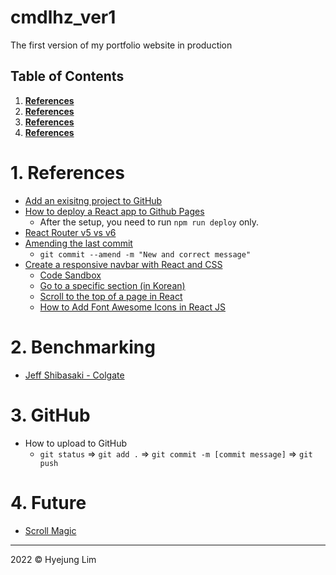 # cmdlhz_ver1
The first version of my portfolio website in production

## Table of Contents
1. <b>[References](https://github.com/howdyhyejung/portfolio#1-references)</b>
1. <b>[References](https://github.com/howdyhyejung/portfolio#1-references)</b>
1. <b>[References](https://github.com/howdyhyejung/portfolio#1-references)</b>
1. <b>[References](https://github.com/howdyhyejung/portfolio#1-references)</b>


# 1. References
- [Add an exisitng project to GitHub](https://gist.github.com/alexpchin/102854243cd066f8b88e)
- [How to deploy a React app to Github Pages](https://youtu.be/5I37iVCDUTU)
  * After the setup, you need to run `npm run deploy` only.
- [React Router v5 vs v6](https://reactrouter.com/docs/en/v6/upgrading/v5#upgrade-all-switch-elements-to-routes)
- [Amending the last commit](https://www.git-tower.com/learn/git/faq/edit-fix-commit-message)
  * `git commit --amend -m "New and correct message"`
- [Create a responsive navbar with React and CSS](https://blog.logrocket.com/create-responsive-navbar-react-css/)
  * [Code Sandbox](https://codesandbox.io/s/react-responsive-nav-3n3lu?file=/src/styles/navbar.css)
  * [Go to a specific section (in Korean)](https://jaejong.tistory.com/80)
  * [Scroll to the top of a page in React](https://youtu.be/pKbNCWb6USQ)
  * [How to Add Font Awesome Icons in React JS](https://youtu.be/L4CK3j72SfM)

# 2. Benchmarking
- [Jeff Shibasaki - Colgate](https://jeffshibasaki.com/work/colgate)

# 3. GitHub
- How to upload to GitHub
  * `git status` => `git add .` => `git commit -m [commit message]` => `git push`

# 4. Future
- [Scroll Magic](https://scrollmagic.io/)
- - -

2022 © Hyejung Lim